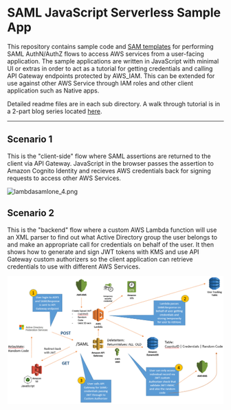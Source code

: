 # SAML JavaScript Serverless Sample App
This repository contains sample code and [SAM templates](http://docs.aws.amazon.com/lambda/latest/dg/deploying-lambda-apps.html) for performing SAML AuthN/AuthZ flows to access AWS services from a user-facing application. The sample applications are written in JavaScript with minimal UI or extras in order to act as a tutorial for getting credentials and calling API Gateway endpoints protected by AWS_IAM. This can be extended for use against other AWS Service through IAM roles and other client application such as Native apps.

Detailed readme files are in each sub directory. A walk through tutorial is in a 2-part blog series located [here](https://aws.amazon.com/blogs/compute/).

---

## Scenario 1
This is the "client-side" flow where SAML assertions are returned to the client via API Gateway. JavaScript in the browser passes the assertion to Amazon Cognito Identity and recieves AWS credentials back for signing requests to access other AWS Services.

![lambdasamlone_4.png](/Scenario2/lambdasamlone_4.png?raw=true)

## Scenario 2
This is the "backend" flow where a custom AWS Lambda function will use an XML parser to find out what Active Directory group the user belongs to and make an appropriate call for credentials on behalf of the user. It then shows how to generate and sign JWT tokens with KMS and use API Gateway custom authorizers so the client application can retrieve credentials to use with different AWS Services.

![lambdasamltwo_1.png](/Scenario2/lambdasamltwo_1.png?raw=true)